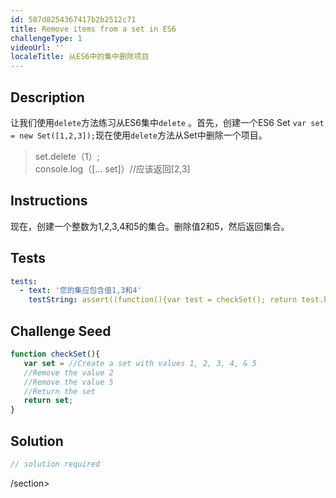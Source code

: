 ```yaml
---
id: 587d8254367417b2b2512c71
title: Remove items from a set in ES6
challengeType: 1
videoUrl: ''
localeTitle: 从ES6中的集中删除项目
---
```


## Description
<section id="description">让我们使用<code>delete</code>方法练习从ES6集中<code>delete</code> 。首先，创建一个ES6 Set <code>var set = new Set([1,2,3]);</code>现在使用<code>delete</code>方法从Set中删除一个项目。 <blockquote> set.delete（1）; <br> console.log（[... set]）//应该返回[2,3] <blockquote></blockquote></blockquote></section>

## Instructions
<section id="instructions">现在，创建一个整数为1,2,3,4和5的集合。删除值2和5，然后返回集合。 </section>

## Tests
<section id='tests'>

```yml
tests:
  - text: '您的集应包含值1,3和4'
    testString: assert((function(){var test = checkSet(); return test.has(1) && test.has(3) && test.has(4) && test.size === 3;})());

```

</section>

## Challenge Seed
<section id='challengeSeed'>

<div id='js-seed'>

```js
function checkSet(){
   var set = //Create a set with values 1, 2, 3, 4, & 5
   //Remove the value 2
   //Remove the value 5
   //Return the set
   return set;
}

```

</div>



</section>

## Solution
<section id='solution'>

```js
// solution required
```

/section>
